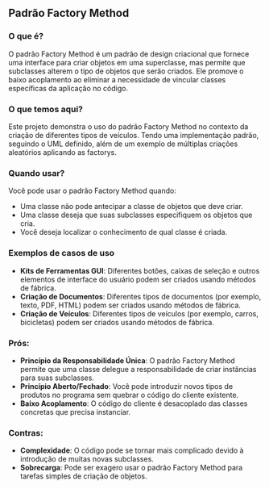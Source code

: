 ## Padrão Factory Method

### O que é?
O padrão Factory Method é um padrão de design criacional que fornece uma interface para criar objetos em uma superclasse, mas permite que subclasses alterem o tipo de objetos que serão criados. Ele promove o baixo acoplamento ao eliminar a necessidade de vincular classes específicas da aplicação no código.

### O que temos aqui?
Este projeto demonstra o uso do padrão Factory Method no contexto da criação de diferentes tipos de veículos. Tendo uma implementação padrão, seguindo o UML definido, além de um exemplo de múltiplas criações aleatórios aplicando as factorys.

### Quando usar?
Você pode usar o padrão Factory Method quando:
- Uma classe não pode antecipar a classe de objetos que deve criar.
- Uma classe deseja que suas subclasses especifiquem os objetos que cria.
- Você deseja localizar o conhecimento de qual classe é criada.

### Exemplos de casos de uso
- **Kits de Ferramentas GUI**: Diferentes botões, caixas de seleção e outros elementos de interface do usuário podem ser criados usando métodos de fábrica.
- **Criação de Documentos**: Diferentes tipos de documentos (por exemplo, texto, PDF, HTML) podem ser criados usando métodos de fábrica.
- **Criação de Veículos**: Diferentes tipos de veículos (por exemplo, carros, bicicletas) podem ser criados usando métodos de fábrica.

### Prós:
- **Princípio da Responsabilidade Única**: O padrão Factory Method permite que uma classe delegue a responsabilidade de criar instâncias para suas subclasses.
- **Princípio Aberto/Fechado**: Você pode introduzir novos tipos de produtos no programa sem quebrar o código do cliente existente.
- **Baixo Acoplamento**: O código do cliente é desacoplado das classes concretas que precisa instanciar.

### Contras:
- **Complexidade**: O código pode se tornar mais complicado devido à introdução de muitas novas subclasses.
- **Sobrecarga**: Pode ser exagero usar o padrão Factory Method para tarefas simples de criação de objetos.
